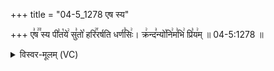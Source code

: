 +++
title = "04-5_1278 एष स्य"

+++
ए꣣ष꣢꣫ स्य पी꣣त꣡ये꣢ सु꣣तो꣡ हरि꣢꣯रर्षति धर्ण꣣सिः꣢। क्र꣢न्द꣣न्यो꣡नि꣢म꣣भि꣢ प्रि꣣य꣢म् ॥ 04-5:1278 ॥

<details><summary>विस्वर-मूलम् (VC)</summary>

एष स्य पीतये सुतो हरिरर्षति धर्णसिः । क्रन्दन्योनिमभि प्रियम् ॥१२७८॥
</details>